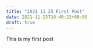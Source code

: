 ```yaml
---
title: "2021 11 25 First Post"
date: 2021-11-25T10:40:25+09:00
draft: true
---
```


This is my first post